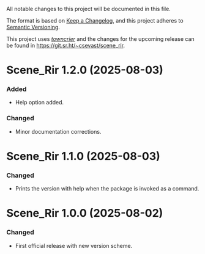 All notable changes to this project will be documented in this file.

The format is based on [Keep a Changelog](https://keepachangelog.com/en/1.0.0/), and this project adheres to [Semantic Versioning](https://semver.org/spec/v2.0.0.html).

This project uses [*towncrier*](https://towncrier.readthedocs.io/) and the changes for the upcoming release can be found in <https://git.sr.ht/~csevast/scene_rir>.

<!-- towncrier release notes start -->

# Scene_Rir 1.2.0 (2025-08-03)

### Added

- Help option added.

### Changed

- Minor documentation corrections.


# Scene_Rir 1.1.0 (2025-08-03)

### Changed

- Prints the version with help when the package is invoked as a command.


# Scene_Rir 1.0.0 (2025-08-02)

### Changed

- First official release with new version scheme.
